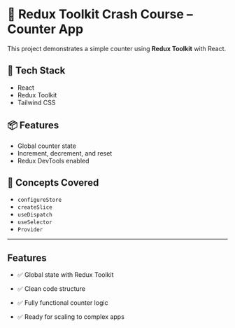 # 🚀 Redux Toolkit Crash Course – Counter App

This project demonstrates a simple counter using **Redux Toolkit** with React.

## 🔧 Tech Stack

- React
- Redux Toolkit
- Tailwind CSS 

## 📦 Features

- Global counter state
- Increment, decrement, and reset
- Redux DevTools enabled

## 🧠 Concepts Covered

- `configureStore`
- `createSlice`
- `useDispatch`
- `useSelector`
- `Provider`

---

## Features

- ✅ Global state with Redux Toolkit

- ✅ Clean code structure

- ✅ Fully functional counter logic

- ✅ Ready for scaling to complex apps
